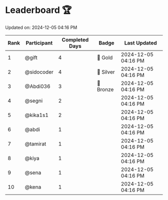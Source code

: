 # Leaderboard 🏆

Updated on: 2024-12-05 04:16 PM

| Rank | Participant       | Completed Days | Badge      | Last Updated         |
|------|-------------------|----------------|------------|----------------------|
| 1    | @gift             | 4              | 🏅 Gold     | 2024-12-05 04:16 PM |
| 2    | @sidocoder        | 4              | 🥈 Silver   | 2024-12-05 04:16 PM |
| 3    | @Abdi036          | 3              | 🥉 Bronze   | 2024-12-05 04:16 PM |
| 4    | @segni            | 2              |            | 2024-12-05 04:16 PM |
| 5    | @kika1s1          | 2              |            | 2024-12-05 04:16 PM |
| 6    | @abdi             | 1              |            | 2024-12-05 04:16 PM |
| 7    | @tamirat          | 1              |            | 2024-12-05 04:16 PM |
| 8    | @kiya             | 1              |            | 2024-12-05 04:16 PM |
| 9    | @sena             | 1              |            | 2024-12-05 04:16 PM |
| 10   | @kena             | 1              |            | 2024-12-05 04:16 PM |
